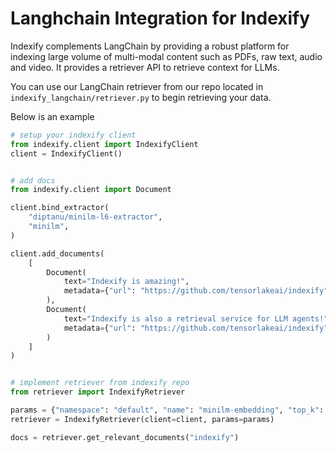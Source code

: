 # Langhchain Integration for Indexify

Indexify complements LangChain by providing a robust platform for indexing large volume of multi-modal content such as PDFs, raw text, audio and video. It provides a retriever API to retrieve context for LLMs.

You can use our LangChain retriever from our repo located in `indexify_langchain/retriever.py` to begin retrieving your data.

Below is an example

```python
# setup your indexify client
from indexify.client import IndexifyClient
client = IndexifyClient()


# add docs
from indexify.client import Document

client.bind_extractor(
    "diptanu/minilm-l6-extractor",
    "minilm",
)

client.add_documents(
    [
        Document(
            text="Indexify is amazing!",
            metadata={"url": "https://github.com/tensorlakeai/indexify"},
        ),
        Document(
            text="Indexify is also a retrieval service for LLM agents!",
            metadata={"url": "https://github.com/tensorlakeai/indexify"},
        )
    ]
)


# implement retriever from indexify repo
from retriever import IndexifyRetriever

params = {"namespace": "default", "name": "minilm-embedding", "top_k": 3}
retriever = IndexifyRetriever(client=client, params=params)

docs = retriever.get_relevant_documents("indexify")
```